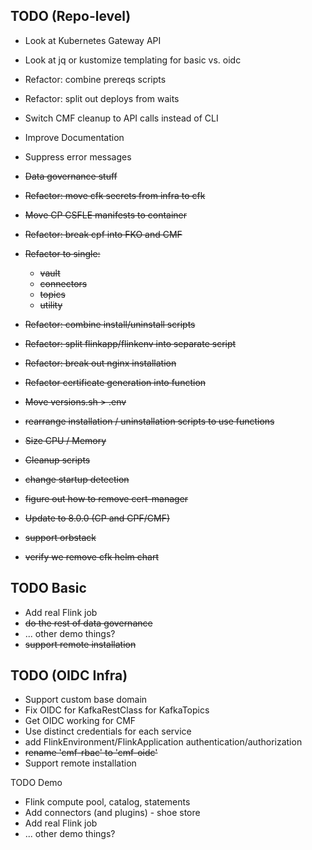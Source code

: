 
## TODO (Repo-level)

* Look at Kubernetes Gateway API
* Look at jq or kustomize templating for basic vs. oidc

* Refactor: combine prereqs scripts
* Refactor: split out deploys from waits
* Switch CMF cleanup to API calls instead of CLI
* Improve Documentation
* Suppress error messages

* ~~Data governance stuff~~
* ~~Refactor: move cfk secrets from infra to cfk~~
* ~~Move CP CSFLE manifests to container~~
* ~~Refactor: break cpf into FKO and CMF~~
* ~~Refactor to single:~~
    * ~~vault~~
    * ~~connectors~~
    * ~~topics~~
    * ~~utility~~
* ~~Refactor: combine install/uninstall scripts~~
* ~~Refactor: split flinkapp/flinkenv into separate script~~
* ~~Refactor: break out nginx installation~~
* ~~Refactor certificate generation into function~~
* ~~Move versions.sh > .env~~
* ~~rearrange installation / uninstallation scripts to use functions~~
* ~~Size CPU / Memory~~
* ~~Cleanup scripts~~
* ~~change startup detection~~
* ~~figure out how to remove cert-manager~~
* ~~Update to 8.0.0 (CP and CPF/CMF)~~
* ~~support orbstack~~
* ~~verify we remove cfk helm chart~~

## TODO Basic

* Add real Flink job
* ~~do the rest of data governance~~
* ... other demo things?
* ~~support remote installation~~

## TODO (OIDC Infra)

* Support custom base domain
* Fix OIDC for KafkaRestClass for KafkaTopics
* Get OIDC working for CMF
* Use distinct credentials for each service
* add FlinkEnvironment/FlinkApplication authentication/authorization
* ~~rename 'cmf-rbac' to 'cmf-oidc'~~
* Support remote installation

TODO Demo
* Flink compute pool, catalog, statements
* Add connectors (and plugins) - shoe store
* Add real Flink job
* ... other demo things?